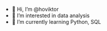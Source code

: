 - 👋 Hi, I’m @hoviktor
- 👀 I’m interested in data analysis
- 🌱 I’m currently learning Python, SQL


<!---
hoviktor/hoviktor is a ✨ special ✨ repository because its `README.md` (this file) appears on your GitHub profile.
You can click the Preview link to take a look at your changes.
--->
